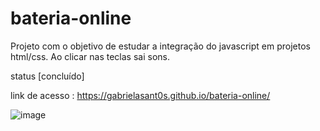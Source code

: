 # bateria-online

Projeto com o objetivo de estudar a integração do javascript em projetos html/css. Ao clicar nas teclas sai sons.

status [concluído]

link de acesso : https://gabrielasant0s.github.io/bateria-online/

![image](https://user-images.githubusercontent.com/68717544/185516732-be8276e2-6a84-47b8-aaa2-63d963ea99e6.png)
